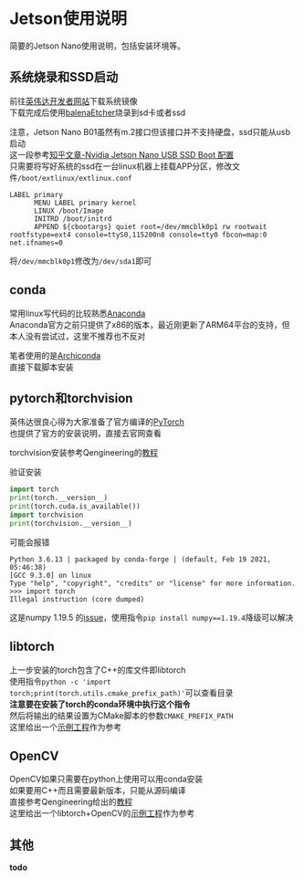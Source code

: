 # Jetson使用说明

简要的Jetson Nano使用说明，包括安装环境等。

## 系统烧录和SSD启动

前往[英伟达开发者网站](https://developer.nvidia.com/embedded/downloads)下载系统镜像  
下载完成后使用[balenaEtcher](https://www.balena.io/etcher/)烧录到sd卡或者ssd

注意，Jetson Nano B01虽然有m.2接口但该接口并不支持硬盘，ssd只能从usb启动  
这一段参考[知乎文章-Nvidia Jetson Nano USB SSD Boot 配置](https://zhuanlan.zhihu.com/p/346736716)  
只需要将写好系统的ssd在一台linux机器上挂载APP分区，修改文件`/boot/extlinux/extlinux.conf`  

```
LABEL primary
      MENU LABEL primary kernel
      LINUX /boot/Image
      INITRD /boot/initrd
      APPEND ${cbootargs} quiet root=/dev/mmcblk0p1 rw rootwait rootfstype=ext4 console=ttyS0,115200n8 console=tty0 fbcon=map:0 net.ifnames=0
```

将`/dev/mmcblk0p1`修改为`/dev/sda1`即可

## conda

常用linux写代码的比较熟悉[Anaconda](https://www.anaconda.com/products/individual)  
Anaconda官方之前只提供了x86的版本，最近刚更新了ARM64平台的支持，但本人没有尝试过，这里不推荐也不反对

笔者使用的是[Archiconda](https://github.com/Archiconda/build-tools)  
直接下载脚本安装  

## pytorch和torchvision

英伟达很良心得为大家准备了官方编译的[PyTorch](https://forums.developer.nvidia.com/t/pytorch-for-jetson-version-1-9-0-now-available/72048)  
也提供了官方的安装说明，直接去官网查看

torchvision安装参考Qengineering的[教程](https://qengineering.eu/install-pytorch-on-jetson-nano.html)

验证安装

```python
import torch
print(torch.__version__)
print(torch.cuda.is_available())
import torchvision
print(torchvision.__version__)
```

可能会报错

```
Python 3.6.13 | packaged by conda-forge | (default, Feb 19 2021, 05:46:38)
[GCC 9.3.0] on linux
Type "help", "copyright", "credits" or "license" for more information.
>>> import torch
Illegal instruction (core dumped)
```

这是numpy 1.19.5 的[issue](https://github.com/numpy/numpy/issues/18131)，使用指令`pip install numpy==1.19.4`降级可以解决

## libtorch

上一步安装的torch包含了C++的库文件即libtorch  
使用指令`python -c 'import torch;print(torch.utils.cmake_prefix_path)'`可以查看目录  
__注意要在安装了torch的conda环境中执行这个指令__  
然后将输出的结果设置为CMake脚本的参数`CMAKE_PREFIX_PATH`  
这里给出一个[示例工程](https://github.com/yuxiaoyuan0406/JetsonInstruction/tree/main/example/libtorch)作为参考  

## OpenCV

OpenCV如果只需要在python上使用可以用conda安装  
如果要用C++而且需要最新版本，只能从源码编译  
直接参考Qengineering给出的[教程](https://github.com/Qengineering/Install-OpenCV-Jetson-Nano)  
这里给出一个libtorch+OpenCV的[示例工程](https://github.com/yuxiaoyuan0406/JetsonInstruction/tree/main/example/torchcv)作为参考  

## 其他
__todo__

